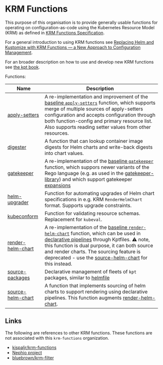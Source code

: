 # KRM Functions

This purpose of this organisation is to provide generally usable
functions for operating on configuration-as-code using the Kubernetes
Resource Model (KRM) as defined in [KRM Functions
Specification](https://github.com/kubernetes-sigs/kustomize/blob/master/cmd/config/docs/api-conventions/functions-spec.md).

For a general introduction to using KRM functions see [Replacing Helm and Kustomize with KRM Functions — a New Approach to Configuration Management](https://medium.com/@michael.vittrup.larsen/replacing-helm-and-kustomize-with-krm-functions-a-new-approach-to-configuration-management-676212cc1332).

For an broader description on how to use and develop new KRM functions see [the kpt book](https://kpt.dev/book/).

Functions:

| Name | Description |
| ---- | ----------- |
| [apply-setters](https://github.com/krm-functions/catalog/blob/main/docs/apply-setters.md) | A re-implementation and improvement of the [baseline `apply-setters`](https://catalog.kpt.dev/apply-setters/v0.2/) function, which supports merge of multiple sources of apply-setters configuration and accepts configuration through both function-config and primary resource list. Also supports reading setter values from other resources. |
| [digester](https://github.com/krm-functions/catalog/blob/main/docs/digester.md) | A function that can lookup container image digests for Helm charts and write-back digests into chart values. |
| [gatekeeper](https://github.com/krm-functions/gatekeeper) | A re-implementation of the [baseline `gatekeeper`](https://catalog.kpt.dev/gatekeeper/v0.2/) function, which suppors newer variants of the Rego language (e.g. as used in the [gatekeeper-library](https://github.com/open-policy-agent/gatekeeper-library)) and which support gatekeeper [expansions](https://open-policy-agent.github.io/gatekeeper/website/docs/expansion) |
| [helm-upgrader](https://github.com/krm-functions/catalog/blob/main/docs/helm-upgrader.md) | Function for automating upgrades of Helm chart specifications in e.g. KRM `RenderHelmChart` format. Supports upgrade constraints. |
| [kubeconform](https://github.com/krm-functions/catalog/blob/main/docs/kubeconform.md) | Function for validating resource schemas. Replacement for `kubeval`. |
| [render-helm-chart](https://github.com/krm-functions/catalog/blob/main/docs/render-helm-chart.md) | A re-implementation of the [baseline `render-helm-chart`](https://catalog.kpt.dev/render-helm-chart/v0.2/) function, which can be used in [declarative pipelines](https://kpt.dev/book/04-using-functions/01-declarative-function-execution) through Kptfiles. :warning: note, this function is dual purpose, it can both source and render charts. The sourcing feature is deprecated - use the [source-helm-chart](https://github.com/krm-functions/catalog/blob/main/docs/source-helm-chart.md) for this instead. |
| [source-packages](https://github.com/krm-functions/catalog/blob/main/docs/source-packages.md) | Declarative management of fleets of `kpt` packages, similar to [helmfile](https://github.com/helmfile/helmfile) |
| [source-helm-chart](https://github.com/krm-functions/catalog/blob/main/docs/source-helm-chart.md) | A function that implements sourcing of helm charts to support rendering using declarative pipelines. This function augments [render-helm-chart](docs/render-helm-chart.md). |

## Links

The following are references to other KRM functions. These functions
are not associated with this `krm-functions` organization.

- [kispaljr/krm-functions](https://github.com/kispaljr/krm-functions)
- [Nephio project](https://github.com/nephio-project/nephio/tree/main/krm-functions)
- [bluebrown/krm-filter](https://github.com/bluebrown/krm-filter)
